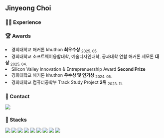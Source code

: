 ## Jinyeong Choi

<!-- <img src="https://img.shields.io/badge/표시될 이름-색상?style=for-the-badge&logo=기술스택이름&logoColor=로고색상">
<img src="https://img.shields.io/badge/html5-E34F26?style=for-the-badge&logo=html5&logoColor=white"> -->

<!-- 뱃지에 링크 삽입
<a href="링크" target="_blank">
    <img src="https://img.shields.io/badge/tistory-000000?style=for-the-badge&logo=tistory&logoColor=white">
</a> -->

<div>
    <h3>🧑‍💻 Experience</h3>
    
</div>

<div>
    <h3>🏆 Awards</h3>
    <li>경희대학교 해커톤 khuthon <strong>최우수상</strong> <sub>2025. 05.</sub></li>
    <li>경희대학교 소프트웨어융합대학, 예술디자인대학, 공과대학 연합 해커톤 세모톤 <strong>대상</strong> <sub>2025. 04.</sub></li>
    <li>Silicon Valley Innovation & Entreprenuership Award <strong>Second Prize</strong> <sub></sub></li>
    <li>경희대학교 해커톤 khuthon <strong>우수상 및 인기상</strong> <sub>2024. 05.</sub></li>
    <li>경희대학교 컴퓨터공학부 Track Study Project <strong>2위</strong> <sub>2023. 11.</sub></li>
</div>

<div>
    <h3>💌 Contact</h3>
    <a href="https://www.instagram.com/oiwlsdud/" target="_blank">
        <img src="https://img.shields.io/badge/instagram-FF0069?style=for-the-badge&logo=instagram&logoColor=white">
    </a>
</div>

<div>
<h3>🌱 Stacks</h3>
<img src="https://img.shields.io/badge/html5-E34F26?style=for-the-badge&logo=html5&logoColor=white">
<img src="https://img.shields.io/badge/css-1572B6?style=for-the-badge&logo=css3&logoColor=white">
<img src="https://img.shields.io/badge/javascript-F7DF1E?style=for-the-badge&logo=javascript&logoColor=black">
<img src="https://img.shields.io/badge/react-61DAFB?style=for-the-badge&logo=react&logoColor=black">
<img src="https://img.shields.io/badge/vite-646CFF?style=for-the-badge&logo=vite&logoColor=white">
<img src="https://img.shields.io/badge/flutter-02569B?style=for-the-badge&logo=flutter&logoColor=white">
<img src="https://img.shields.io/badge/python-3776AB?style=for-the-badge&logo=python&logoColor=white">
<img src="https://img.shields.io/badge/c++-00599C?style=for-the-badge&logo=c++&logoColor=white">
<img src="https://img.shields.io/badge/git-F05032?style=for-the-badge&logo=git&logoColor=white">
</div>

<!--
**choiwlsd/choiwlsd** is a ✨ _special_ ✨ repository because its `README.md` (this file) appears on your GitHub profile.

Here are some ideas to get you started:

- 🔭 I’m currently working on ...
- 🌱 I’m currently learning ...
- 👯 I’m looking to collaborate on ...
- 🤔 I’m looking for help with ...
- 💬 Ask me about ...
- 📫 How to reach me: ...
- 😄 Pronouns: ...
- ⚡ Fun fact: ...
-->
